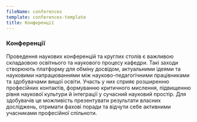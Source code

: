 ```yaml
---
fileName: conferences
template: conferences-template
title: Конференції
---
```

### Конференції

Проведення наукових конференцій та круглих столів є важливою складаовою освітнього та наукового процесу кафедри. Такі заходи створюють платформу для обміну досвідом, актуальними ідеями та науковими напрацюваннями між науково-педагогічними працівниками та здобувачами вищої освіти. Участь у них сприяє розширенню професійних контактів, формуванню критичного мислення, підвищенню рівня наукової культури й інтеграції у сучасний науковий простір. Для здобувачів це можливість презентувати результати власних досліджень, отримати фахові поради та відчути себе активними учасниками професійної спільноти.